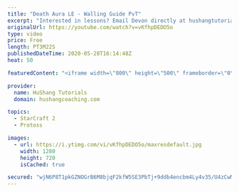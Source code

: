 ```yaml
---
title: "Death Aura LE - Walling Guide PvT"
excerpt: "Interested in lessons? Email Devon directly at hushangtutorials@outlook.com ------------------------------------------------------------------------------------------------------- Want to support HuShang Tutorials directly? Patreon is a website where you can contribute a monthly donation that will help"
originalUrl: https://youtube.com/watch?v=vKfhpDEDO5o
type: video
price: Free
length: PT3M22S
publishedDateTime: 2020-05-28T16:14:48Z
heat: 50

featuredContent: "<iframe width=\"800\" height=\"500\" frameborder=\"0\" src=\"https://www.youtube.com/embed/vKfhpDEDO5o\" allow=\"accelerometer; autoplay; encrypted-media; gyroscope; picture-in-picture\" allowfullscreen></iframe>"

provider:
  name: HuShang Tutorials
  domain: hushangcoaching.com

topics:
  - StarCraft 2
  - Protoss

images:
  - url: https://i.ytimg.com/vi/vKfhpDEDO5o/maxresdefault.jpg
    width: 1280
    height: 720
    isCached: true

secured: "wjN6P8T1pkGZNOGrB6M8bjqF2kfW5SE3PbTj+9ddb4encbm4Ly4v35/U4zCwMP8cw2MOw24ijALCuQG7dI72p8ngInfy/Gr2+725FI+GlIbSic+9h0MaGX/IlmbaZiAw1D+GrXyeOgPzmzlFznH0yQzLJIPzC0pstVboPR0kOuV+mpAZ7vqgXX9wy1mhhEtN4ijfH9fDMf94sW5fsb3utfO62uAyo/3TsW7l0m+kkbzfStv0Xz7ERnGA09d8s85dsLUZ/E5+yhimPzyvyMl9Q08lJUkVXR4DdyAIBQ++Y0Xz70E02bVLkXKdTPWa5ThWDc7c6nEEusqqdPQ9wTI99onDXWfA8zWAeOnrhqa757wdF6x7fome7ryx3LLmtmu0s6GZpZFLD75tFyB+aGJMBuSSX7Sha3Q+tXgi/BCIEIw=;kttqvQ9OjU95ATNdTS+8hQ=="
---
```


